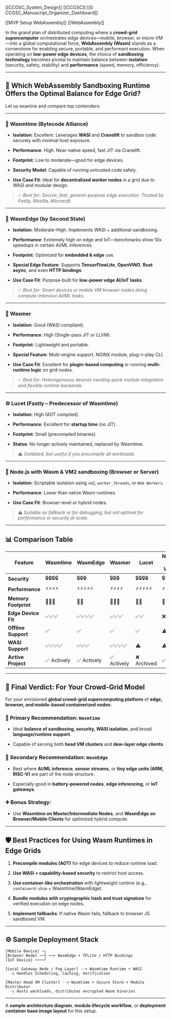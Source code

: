 

[[CCGSC_System_Design]]
[[CCGSC]]
[[0 CCGSC_Manuscript_Organizer_Dashboard]]

[[MVP Setup WebAssembly]]
[[WebAssembly]]

In the grand plan of distributed computing where a **crowd-grid supercomputer** orchestrates edge devices—mobile, browser, or micro-VM—into a global computational force, **WebAssembly (Wasm)** stands as a cornerstone for enabling secure, portable, and performant execution. When operating on **low-power edge devices**, the choice of **sandboxing technology** becomes pivotal to maintain balance between **isolation** (security, safety, stability) and **performance** (speed, memory, efficiency).

---

## 🧭 **Which WebAssembly Sandboxing Runtime Offers the Optimal Balance for Edge Grid?**

Let us examine and compare top contenders:

---

### 🥇 **Wasmtime (Bytecode Alliance)**

- **Isolation**: Excellent. Leverages **WASI** and **Cranelift** to sandbox code securely with minimal host exposure.
    
- **Performance**: High. Near-native speed, fast JIT via Cranelift.
    
- **Footprint**: Low to moderate—good for edge devices.
    
- **Security Model**: Capable of running untrusted code safely.
    
- **Use Case Fit**: Ideal for **decentralized worker nodes** in a grid due to WASI and modular design.
    

> ✅ _Best for: Secure, fast, general-purpose edge execution. Trusted by Fastly, Mozilla, Microsoft._

---

### 🥈 **WasmEdge (by Second State)**

- **Isolation**: Moderate-High. Implements WASI + additional sandboxing.
    
- **Performance**: Extremely high on edge and IoT—benchmarks show 10x speedups in certain AI/ML inferences.
    
- **Footprint**: Optimized for **embedded & edge** use.
    
- **Special Edge Feature**: Supports **TensorFlowLite**, **OpenVINO**, **Rust async**, and even **HTTP bindings**.
    
- **Use Case Fit**: Purpose-built for **low-power edge AI/IoT tasks**.
    

> ✅ _Best for: Smart devices or mobile VM browser nodes doing compute-intensive AI/ML tasks._

---

### 🥉 **Wasmer**

- **Isolation**: Good (WASI compliant).
    
- **Performance**: High (Single-pass JIT or LLVM).
    
- **Footprint**: Lightweight and portable.
    
- **Special Feature**: Multi-engine support, NGINX module, plug-n-play CLI.
    
- **Use Case Fit**: Excellent for **plugin-based computing** or running **multi-runtime logic** on grid nodes.
    

> ✅ _Best for: Heterogeneous devices needing quick module integration and flexible runtime backends._

---

### ⚙️ **Lucet (Fastly – Predecessor of Wasmtime)**

- **Isolation**: High (AOT compiled).
    
- **Performance**: Excellent for **startup time** (no JIT).
    
- **Footprint**: Small (precompiled binaries).
    
- **Status**: No longer actively maintained, replaced by Wasmtime.
    

> ⚠️ _Outdated, but useful if you precompile all workloads._

---

### 🧪 **Node.js with Wasm & VM2 sandboxing (Browser or Server)**

- **Isolation**: Scriptable isolation using `vm2`, `worker_threads`, or `Web Workers`.
    
- **Performance**: Lower than native Wasm runtimes.
    
- **Use Case Fit**: Browser-level or hybrid nodes.
    

> ⚠️ _Suitable as fallback or for debugging, but not optimal for performance or security at scale._

---

## 📊 **Comparison Table**

|Feature|Wasmtime|WasmEdge|Wasmer|Lucet|Node.js w/ Wasm|
|---|---|---|---|---|---|
|**Security**|🔒🔒🔒🔒|🔒🔒🔒|🔒🔒🔒|🔒🔒🔒🔒|🔒🔒|
|**Performance**|⚡⚡⚡⚡|⚡⚡⚡⚡⚡|⚡⚡⚡⚡|⚡⚡⚡⚡⚡|⚡⚡|
|**Memory Footprint**|🧠🧠🧠|🧠🧠|🧠🧠🧠|🧠🧠|🧠🧠🧠🧠|
|**Edge Device Fit**|✅✅✅|✅✅✅✅|✅✅✅|✅✅|❌|
|**Offline Support**|✅|✅|✅|✅|⚠️|
|**WASI Support**|✅✅✅✅|✅✅✅|✅✅✅✅|⚠️|⚠️|
|**Active Project**|✅ Actively|✅ Actively|✅ Actively|❌ Archived|✅|

---

## 📌 **Final Verdict: For Your Crowd-Grid Model**

For your envisioned **global crowd-grid supercomputing platform** of **edge, browser, and mobile-based containerized nodes**:

### 🥇 **Primary Recommendation: `Wasmtime`**

- Ideal **balance of sandboxing, security, WASI isolation**, and broad **language/runtime support**.
    
- Capable of serving both **head VM clusters** and **dew-layer edge clients**.
    

### 🥈 **Secondary Recommendation: `WasmEdge`**

- Best where **AI/ML inference**, **sensor streams**, or **tiny edge units (ARM, RISC-V)** are part of the node structure.
    
- Especially good in **battery-powered nodes**, **edge inferencing**, or **IoT gateways**.
    

### ➕ Bonus Strategy:

- Use **Wasmtime on Master/Intermediate Nodes**, and **WasmEdge on Browser/Mobile Clients** for optimized hybrid compute.
    

---

## 🛡️ Best Practices for Using Wasm Runtimes in Edge Grids

1. **Precompile modules (AOT)** for edge devices to reduce runtime load.
    
2. **Use WASI + capability-based security** to restrict host access.
    
3. **Use container-like orchestration** with lightweight runtime (e.g., `containerd-shim` + Wasmtime/WasmEdge).
    
4. **Bundle modules with cryptographic hash and trust signature** for verified execution on edge nodes.
    
5. **Implement fallbacks**: If native Wasm fails, fallback to browser JS sandboxed VM.
    

---

## ⚙️ Sample Deployment Stack

```
[Mobile Device] ─┐
[Browser Node] ──┤ ──> WasmEdge + TFLite / HTTP Bindings
[IoT Device] ────┘

[Local Gateway Node / Fog Layer] --> Wasmtime Runtime + WASI
   ↳ Handles Scheduling, Caching, Verification

[Master Head VM Cluster] --> Wasmtime + Secure Store + Module Distributor
   ↳ Hosts workloads, distributes encrypted Wasm binaries

```

---

A **sample architecture diagram**, **module lifecycle workflow**, or **deployment container base image layout** for this setup.


